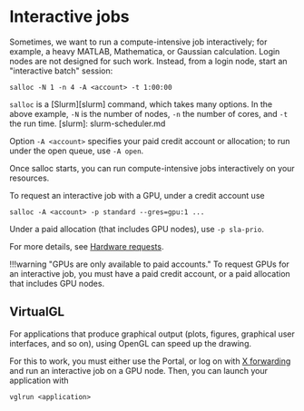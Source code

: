 # Interactive jobs

Sometimes, we want to run a compute-intensive job interactively;
for example, a heavy MATLAB, Mathematica, or Gaussian calculation.
Login nodes are not designed for such work.
Instead, from a login node, start an "interactive batch" session:
```
salloc -N 1 -n 4 -A <account> -t 1:00:00
```

`salloc` is a [Slurm][slurm] command, which takes many options.
In the above example, `-N` is the number of nodes,
`-n` the number of cores, and `-t` the run time.
[slurm]: slurm-scheduler.md

Option `-A <account>` specifies your paid credit account or allocation;
to run under the open queue, use `-A open`. 

Once salloc starts, you can run compute-intensive jobs 
interactively on your resources.

To request an interactive job with a GPU, under a credit account use

```
salloc -A <account> -p standard --gres=gpu:1 ...
```

Under a paid allocation (that includes GPU nodes), use `-p sla-prio`.

For more details, see [Hardware requests](hardware-requests.md).

!!!warning "GPUs are only available to paid accounts."
	To request GPUs for an interactive job,
	you must have a paid credit account,
	or a paid allocation that includes GPU nodes.

## VirtualGL

For applications that produce graphical output 
(plots, figures, graphical user interfaces, and so on),
using OpenGL can speed up the drawing.

For this to work, you must either use the Portal,
or log on with [X forwarding](../getting-started/connecting.md#x-forwarding)
and run an interactive job on a GPU node.
Then, you can launch your application with 
```
vglrun <application>
```





